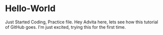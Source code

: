 # Hello-World
Just Started Coding, Practice file.
Hey Advita here, lets see how this tutorial of GitHub goes.
I'm just excited, trying this for the first time.
